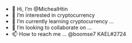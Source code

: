 - 👋 Hi, I’m @MichealHtin
- 👀 I’m interested in cryptocurrency
- 🌱 I’m currently learning cryptocurrency ...
- 💞️ I’m looking to collaborate on ...
- 📫 How to reach me ... @boomse7 KAEL#2724

<!---
MichealHtin/MichealHtin is a ✨ special ✨ repository because its `README.md` (this file) appears on your GitHub profile.
You can click the Preview link to take a look at your changes.
--->

